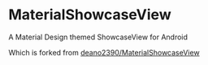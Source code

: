 # MaterialShowcaseView
A Material Design themed ShowcaseView for Android

Which is forked from [deano2390/MaterialShowcaseView][1]

[1]: https://github.com/deano2390/MaterialShowcaseView

